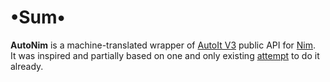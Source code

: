 # •Sum•
**AutoNim** is a machine-translated wrapper of [AutoIt V3](https://www.autoitscript.com/site/) public API for [Nim](http://nim-lang.org).  
It was inspired and partially based on one and only existing [attempt](https://github.com/enthus1ast/nimau3) to do it already.
